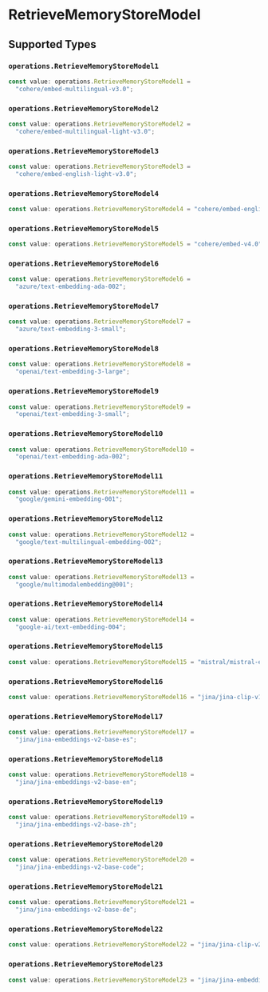 # RetrieveMemoryStoreModel


## Supported Types

### `operations.RetrieveMemoryStoreModel1`

```typescript
const value: operations.RetrieveMemoryStoreModel1 =
  "cohere/embed-multilingual-v3.0";
```

### `operations.RetrieveMemoryStoreModel2`

```typescript
const value: operations.RetrieveMemoryStoreModel2 =
  "cohere/embed-multilingual-light-v3.0";
```

### `operations.RetrieveMemoryStoreModel3`

```typescript
const value: operations.RetrieveMemoryStoreModel3 =
  "cohere/embed-english-light-v3.0";
```

### `operations.RetrieveMemoryStoreModel4`

```typescript
const value: operations.RetrieveMemoryStoreModel4 = "cohere/embed-english-v3.0";
```

### `operations.RetrieveMemoryStoreModel5`

```typescript
const value: operations.RetrieveMemoryStoreModel5 = "cohere/embed-v4.0";
```

### `operations.RetrieveMemoryStoreModel6`

```typescript
const value: operations.RetrieveMemoryStoreModel6 =
  "azure/text-embedding-ada-002";
```

### `operations.RetrieveMemoryStoreModel7`

```typescript
const value: operations.RetrieveMemoryStoreModel7 =
  "azure/text-embedding-3-small";
```

### `operations.RetrieveMemoryStoreModel8`

```typescript
const value: operations.RetrieveMemoryStoreModel8 =
  "openai/text-embedding-3-large";
```

### `operations.RetrieveMemoryStoreModel9`

```typescript
const value: operations.RetrieveMemoryStoreModel9 =
  "openai/text-embedding-3-small";
```

### `operations.RetrieveMemoryStoreModel10`

```typescript
const value: operations.RetrieveMemoryStoreModel10 =
  "openai/text-embedding-ada-002";
```

### `operations.RetrieveMemoryStoreModel11`

```typescript
const value: operations.RetrieveMemoryStoreModel11 =
  "google/gemini-embedding-001";
```

### `operations.RetrieveMemoryStoreModel12`

```typescript
const value: operations.RetrieveMemoryStoreModel12 =
  "google/text-multilingual-embedding-002";
```

### `operations.RetrieveMemoryStoreModel13`

```typescript
const value: operations.RetrieveMemoryStoreModel13 =
  "google/multimodalembedding@001";
```

### `operations.RetrieveMemoryStoreModel14`

```typescript
const value: operations.RetrieveMemoryStoreModel14 =
  "google-ai/text-embedding-004";
```

### `operations.RetrieveMemoryStoreModel15`

```typescript
const value: operations.RetrieveMemoryStoreModel15 = "mistral/mistral-embed";
```

### `operations.RetrieveMemoryStoreModel16`

```typescript
const value: operations.RetrieveMemoryStoreModel16 = "jina/jina-clip-v1";
```

### `operations.RetrieveMemoryStoreModel17`

```typescript
const value: operations.RetrieveMemoryStoreModel17 =
  "jina/jina-embeddings-v2-base-es";
```

### `operations.RetrieveMemoryStoreModel18`

```typescript
const value: operations.RetrieveMemoryStoreModel18 =
  "jina/jina-embeddings-v2-base-en";
```

### `operations.RetrieveMemoryStoreModel19`

```typescript
const value: operations.RetrieveMemoryStoreModel19 =
  "jina/jina-embeddings-v2-base-zh";
```

### `operations.RetrieveMemoryStoreModel20`

```typescript
const value: operations.RetrieveMemoryStoreModel20 =
  "jina/jina-embeddings-v2-base-code";
```

### `operations.RetrieveMemoryStoreModel21`

```typescript
const value: operations.RetrieveMemoryStoreModel21 =
  "jina/jina-embeddings-v2-base-de";
```

### `operations.RetrieveMemoryStoreModel22`

```typescript
const value: operations.RetrieveMemoryStoreModel22 = "jina/jina-clip-v2";
```

### `operations.RetrieveMemoryStoreModel23`

```typescript
const value: operations.RetrieveMemoryStoreModel23 = "jina/jina-embeddings-v3";
```

